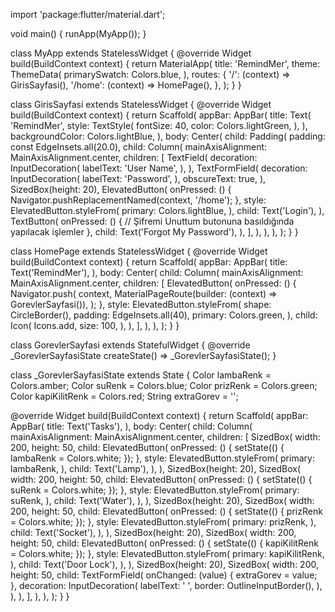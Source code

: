 import 'package:flutter/material.dart';

void main() {
  runApp(MyApp());
}

class MyApp extends StatelessWidget {
  @override
  Widget build(BuildContext context) {
    return MaterialApp(
      title: 'RemindMer',
      theme: ThemeData(
        primarySwatch: Colors.blue,
      ),
      routes: {
        '/': (context) => GirisSayfasi(),
        '/home': (context) => HomePage(),
      },
    );
  }
}

class GirisSayfasi extends StatelessWidget {
  @override
  Widget build(BuildContext context) {
    return Scaffold(
      appBar: AppBar(
        title: Text(
          'RemindMer',
          style: TextStyle(
            fontSize: 40,
            color: Colors.lightGreen,
          ),
        ),
        backgroundColor: Colors.lightBlue,
      ),
      body: Center(
        child: Padding(
          padding: const EdgeInsets.all(20.0),
          child: Column(
            mainAxisAlignment: MainAxisAlignment.center,
            children: [
              TextField(
                decoration: InputDecoration(
                  labelText: 'User Name',
                ),
              ),
              TextFormField(
                decoration: InputDecoration(
                  labelText: 'Password',
                ),
                obscureText: true,
              ),
              SizedBox(height: 20),
              ElevatedButton(
                onPressed: () {
                  Navigator.pushReplacementNamed(context, '/home');
                },
                style: ElevatedButton.styleFrom(
                  primary: Colors.lightBlue,
                ),
                child: Text('Login'),
              ),
              TextButton(
                onPressed: () {
                  // Şifremi Unuttum butonuna basıldığında yapılacak işlemler
                },
                child: Text('Forgot My Password'),
              ),
            ],
          ),
        ),
      ),
    );
  }
}

class HomePage extends StatelessWidget {
  @override
  Widget build(BuildContext context) {
    return Scaffold(
      appBar: AppBar(
        title: Text('RemindMer'),
      ),
      body: Center(
        child: Column(
          mainAxisAlignment: MainAxisAlignment.center,
          children: [
            ElevatedButton(
              onPressed: () {
                Navigator.push(
                  context,
                  MaterialPageRoute(builder: (context) => GorevlerSayfasi()),
                );
              },
              style: ElevatedButton.styleFrom(
                shape: CircleBorder(),
                padding: EdgeInsets.all(40),
                primary: Colors.green,
              ),
              child: Icon(
                Icons.add,
                size: 100,
              ),
            ),
          ],
        ),
      ),
    );
  }
}

class GorevlerSayfasi extends StatefulWidget {
  @override
  _GorevlerSayfasiState createState() => _GorevlerSayfasiState();
}

class _GorevlerSayfasiState extends State<GorevlerSayfasi> {
  Color lambaRenk = Colors.amber;
  Color suRenk = Colors.blue;
  Color prizRenk = Colors.green;
  Color kapiKilitRenk = Colors.red;
  String extraGorev = '';

  @override
  Widget build(BuildContext context) {
    return Scaffold(
      appBar: AppBar(
        title: Text('Tasks'),
      ),
      body: Center(
        child: Column(
          mainAxisAlignment: MainAxisAlignment.center,
          children: [
            SizedBox(
              width: 200,
              height: 50,
              child: ElevatedButton(
                onPressed: () {
                  setState(() {
                    lambaRenk = Colors.white;
                  });
                },
                style: ElevatedButton.styleFrom(
                  primary: lambaRenk,
                ),
                child: Text('Lamp'),
              ),
            ),
            SizedBox(height: 20),
            SizedBox(
              width: 200,
              height: 50,
              child: ElevatedButton(
                onPressed: () {
                  setState(() {
                    suRenk = Colors.white;
                  });
                },
                style: ElevatedButton.styleFrom(
                  primary: suRenk,
                ),
                child: Text('Water'),
              ),
            ),
            SizedBox(height: 20),
            SizedBox(
              width: 200,
              height: 50,
              child: ElevatedButton(
                onPressed: () {
                  setState(() {
                    prizRenk = Colors.white;
                  });
                },
                style: ElevatedButton.styleFrom(
                  primary: prizRenk,
                ),
                child: Text('Socket'),
              ),
            ),
            SizedBox(height: 20),
            SizedBox(
              width: 200,
              height: 50,
              child: ElevatedButton(
                onPressed: () {
                  setState(() {
                    kapiKilitRenk = Colors.white;
                  });
                },
                style: ElevatedButton.styleFrom(
                  primary: kapiKilitRenk,
                ),
                child: Text('Door Lock'),
              ),
            ),
            SizedBox(height: 20),
            SizedBox(
              width: 200,
              height: 50,
              child: TextFormField(
                onChanged: (value) {
                  extraGorev = value;
                },
                decoration: InputDecoration(
                  labelText: ' ',
                  border: OutlineInputBorder(),
                ),
              ),
            ),
          ],
        ),
      ),
    );
  }
}

